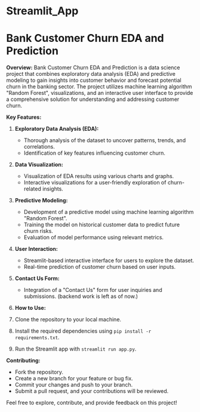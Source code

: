 # Streamlit_App

# Bank Customer Churn EDA and Prediction

**Overview:**
Bank Customer Churn EDA and Prediction is a data science project that combines exploratory data analysis (EDA) and predictive modeling to gain insights into customer behavior and forecast potential churn in the banking sector. The project utilizes machine learning algorithm "Random Forest", visualizations, and an interactive user interface to provide a comprehensive solution for understanding and addressing customer churn.

**Key Features:**

1. **Exploratory Data Analysis (EDA):**
   - Thorough analysis of the dataset to uncover patterns, trends, and correlations.
   - Identification of key features influencing customer churn.

2. **Data Visualization:**
   - Visualization of EDA results using various charts and graphs.
   - Interactive visualizations for a user-friendly exploration of churn-related insights.

3. **Predictive Modeling:**
   - Development of a predictive model using machine learning algorithm "Random Forest".
   - Training the model on historical customer data to predict future churn risks.
   - Evaluation of model performance using relevant metrics.

4. **User Interaction:**
   - Streamlit-based interactive interface for users to explore the dataset.
   - Real-time prediction of customer churn based on user inputs.

5. **Contact Us Form:**
   - Integration of a "Contact Us" form for user inquiries and submissions. (backend work is left as of now.)
     
6. **How to Use:**

1. Clone the repository to your local machine.
2. Install the required dependencies using `pip install -r requirements.txt`.
3. Run the Streamlit app with `streamlit run app.py`.
   

**Contributing:**

- Fork the repository.
- Create a new branch for your feature or bug fix.
- Commit your changes and push to your branch.
- Submit a pull request, and your contributions will be reviewed.


Feel free to explore, contribute, and provide feedback on this project!

